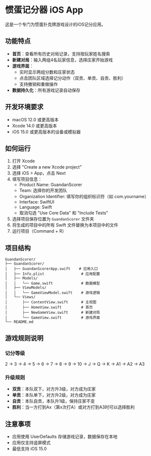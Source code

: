 # 惯蛋记分器 iOS App

这是一个专门为惯蛋扑克牌游戏设计的iOS记分应用。

## 功能特点

- **首页**：查看所有历史对局记录，支持按玩家姓名搜索
- **新建对局**：输入两组4名玩家信息，选择庄家开始游戏
- **游戏界面**：
  - 实时显示两组分数和庄家状态
  - 点击团队区域选择记分动作（双贡、单贡、自贡、胜利）
  - 支持撤销和重做操作
- **数据持久化**：所有游戏记录自动保存

## 开发环境要求

- macOS 12.0 或更高版本
- Xcode 14.0 或更高版本
- iOS 15.0 或更高版本的设备或模拟器

## 如何运行

1. 打开 Xcode
2. 选择 "Create a new Xcode project"
3. 选择 iOS > App，点击 Next
4. 填写项目信息：
   - Product Name: GuandanScorer
   - Team: 选择你的开发团队
   - Organization Identifier: 填写你的组织标识符（如 com.yourname）
   - Interface: SwiftUI
   - Language: Swift
   - 取消勾选 "Use Core Data" 和 "Include Tests"
5. 选择项目保存位置为 `GuandanScorer` 文件夹
6. 将生成的项目中的所有 Swift 文件替换为本项目中的文件
7. 运行项目（Command + R）

## 项目结构

```
GuandanScorer/
├── GuandanScorer/
│   ├── GuandanScorerApp.swift    # 应用入口
│   ├── Info.plist                 # 应用配置
│   ├── Models/
│   │   └── Game.swift             # 数据模型
│   ├── ViewModels/
│   │   └── GameViewModel.swift    # 游戏逻辑
│   └── Views/
│       ├── ContentView.swift      # 主视图
│       ├── HomeView.swift         # 首页
│       ├── NewGameView.swift      # 新建对局
│       └── GameView.swift         # 游戏界面
└── README.md
```

## 游戏规则说明

### 记分等级
2 → 3 → 4 → 5 → 6 → 7 → 8 → 9 → 10 → J → Q → K → A1 → A2 → A3

### 升级规则
- **双贡**：本队双下，对方升3级，对方成为庄家
- **单贡**：本队单下，对方升2级，对方成为庄家
- **自贡**：本队自贡，本队升1级，保持庄家不变
- **胜利**：当一方打到Ax（第x次打A）或对方打到A3时可以选择胜利

## 注意事项

- 应用使用 UserDefaults 存储游戏记录，数据保存在本地
- 应用仅支持竖屏模式
- 最低支持 iOS 15.0 